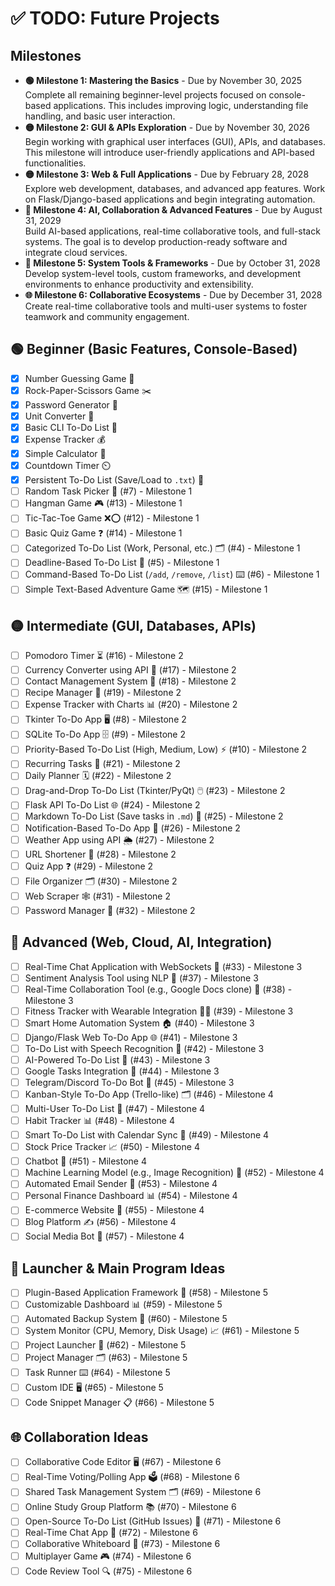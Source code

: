 # ✅ TODO: Future Projects  

## Milestones
- **🟢 Milestone 1: Mastering the Basics** - Due by November 30, 2025  
  Complete all remaining beginner-level projects focused on console-based applications. This includes improving logic, understanding file handling, and basic user interaction.
- **🟡 Milestone 2: GUI & APIs Exploration** - Due by November 30, 2026  
  Begin working with graphical user interfaces (GUI), APIs, and databases. This milestone will introduce user-friendly applications and API-based functionalities.
- **🟡 Milestone 3: Web & Full Applications** - Due by February 28, 2028  
  Explore web development, databases, and advanced app features. Work on Flask/Django-based applications and begin integrating automation.
- **🔴 Milestone 4: AI, Collaboration & Advanced Features** - Due by August 31, 2029  
  Build AI-based applications, real-time collaborative tools, and full-stack systems. The goal is to develop production-ready software and integrate cloud services.
- **🚀 Milestone 5: System Tools & Frameworks** - Due by October 31, 2028  
  Develop system-level tools, custom frameworks, and development environments to enhance productivity and extensibility.
- **🌐 Milestone 6: Collaborative Ecosystems** - Due by December 31, 2028  
  Create real-time collaborative tools and multi-user systems to foster teamwork and community engagement.

## 🟢 Beginner (Basic Features, Console-Based)  
- [x] Number Guessing Game 🎲  
- [x] Rock-Paper-Scissors Game ✂️  
- [x] Password Generator 🔐  
- [x] Unit Converter 📏  
- [x] Basic CLI To-Do List 📝  
- [x] Expense Tracker 💰  
- [x] Simple Calculator 🧮  
- [x] Countdown Timer ⏲️  
- [x] Persistent To-Do List (Save/Load to `.txt`) 💾  
- [ ] Random Task Picker 🎲 (#7) - Milestone 1  
- [ ] Hangman Game 🎮 (#13) - Milestone 1  
- [ ] Tic-Tac-Toe Game ❌⭕ (#12) - Milestone 1  
- [ ] Basic Quiz Game ❓ (#14) - Milestone 1  
- [ ] Categorized To-Do List (Work, Personal, etc.) 🗂️ (#4) - Milestone 1  
- [ ] Deadline-Based To-Do List 📅 (#5) - Milestone 1  
- [ ] Command-Based To-Do List (`/add`, `/remove`, `/list`) ⌨️ (#6) - Milestone 1  
- [ ] Simple Text-Based Adventure Game 🗺️ (#15) - Milestone 1  

## 🟡 Intermediate (GUI, Databases, APIs)  
- [ ] Pomodoro Timer ⏳ (#16) - Milestone 2  
- [ ] Currency Converter using API 💱 (#17) - Milestone 2  
- [ ] Contact Management System 📇 (#18) - Milestone 2  
- [ ] Recipe Manager 🍲 (#19) - Milestone 2  
- [ ] Expense Tracker with Charts 📊 (#20) - Milestone 2  
- [ ] Tkinter To-Do App 🖥️ (#8) - Milestone 2  
- [ ] SQLite To-Do App 🗄️ (#9) - Milestone 2  
- [ ] Priority-Based To-Do List (High, Medium, Low) ⚡ (#10) - Milestone 2  
- [ ] Recurring Tasks 🔄 (#21) - Milestone 2  
- [ ] Daily Planner 🗓️ (#22) - Milestone 2  
- [ ] Drag-and-Drop To-Do List (Tkinter/PyQt) 🖱️ (#23) - Milestone 2  
- [ ] Flask API To-Do List 🌐 (#24) - Milestone 2  
- [ ] Markdown To-Do List (Save tasks in `.md`) 📄 (#25) - Milestone 2  
- [ ] Notification-Based To-Do App 🔔 (#26) - Milestone 2  
- [ ] Weather App using API 🌦️ (#27) - Milestone 2  
- [ ] URL Shortener 🔗 (#28) - Milestone 2  
- [ ] Quiz App ❓ (#29) - Milestone 2  
- [ ] File Organizer 🗂️ (#30) - Milestone 2  
- [ ] Web Scraper 🕸️ (#31) - Milestone 2  
- [ ] Password Manager 🔐 (#32) - Milestone 2  

## 🔴 Advanced (Web, Cloud, AI, Integration)  
- [ ] Real-Time Chat Application with WebSockets 💬 (#33) - Milestone 3  
- [ ] Sentiment Analysis Tool using NLP 🧠 (#37) - Milestone 3  
- [ ] Real-Time Collaboration Tool (e.g., Google Docs clone) 📝 (#38) - Milestone 3  
- [ ] Fitness Tracker with Wearable Integration 🏋️‍♂️ (#39) - Milestone 3  
- [ ] Smart Home Automation System 🏠 (#40) - Milestone 3  
- [ ] Django/Flask Web To-Do App 🌐 (#41) - Milestone 3  
- [ ] To-Do List with Speech Recognition 🎤 (#42) - Milestone 3  
- [ ] AI-Powered To-Do List 🤖 (#43) - Milestone 3  
- [ ] Google Tasks Integration 📅 (#44) - Milestone 3  
- [ ] Telegram/Discord To-Do Bot 🤖 (#45) - Milestone 3  
- [ ] Kanban-Style To-Do App (Trello-like) 🗂️ (#46) - Milestone 4  
- [ ] Multi-User To-Do List 👥 (#47) - Milestone 4  
- [ ] Habit Tracker 📊 (#48) - Milestone 4  
- [ ] Smart To-Do List with Calendar Sync 📅 (#49) - Milestone 4  
- [ ] Stock Price Tracker 📈 (#50) - Milestone 4  
- [ ] Chatbot 💬 (#51) - Milestone 4  
- [ ] Machine Learning Model (e.g., Image Recognition) 🤖 (#52) - Milestone 4  
- [ ] Automated Email Sender 📧 (#53) - Milestone 4  
- [ ] Personal Finance Dashboard 📊 (#54) - Milestone 4  
- [ ] E-commerce Website 🛒 (#55) - Milestone 4  
- [ ] Blog Platform ✍️ (#56) - Milestone 4  
- [ ] Social Media Bot 🤖 (#57) - Milestone 4  

## 🚀 Launcher & Main Program Ideas  
- [ ] Plugin-Based Application Framework 🔌 (#58) - Milestone 5  
- [ ] Customizable Dashboard 📊 (#59) - Milestone 5  
- [ ] Automated Backup System 💾 (#60) - Milestone 5  
- [ ] System Monitor (CPU, Memory, Disk Usage) 📈 (#61) - Milestone 5  
- [ ] Project Launcher 🚀 (#62) - Milestone 5  
- [ ] Project Manager 🗂️ (#63) - Milestone 5  
- [ ] Task Runner ⌨️ (#64) - Milestone 5  
- [ ] Custom IDE 🖥️ (#65) - Milestone 5  
- [ ] Code Snippet Manager 📋 (#66) - Milestone 5  

## 🌐 Collaboration Ideas  
- [ ] Collaborative Code Editor 🖥️ (#67) - Milestone 6  
- [ ] Real-Time Voting/Polling App 🗳️ (#68) - Milestone 6  
- [ ] Shared Task Management System 🗂️ (#69) - Milestone 6  
- [ ] Online Study Group Platform 📚 (#70) - Milestone 6  
- [ ] Open-Source To-Do List (GitHub Issues) 📝 (#71) - Milestone 6  
- [ ] Real-Time Chat App 💬 (#72) - Milestone 6  
- [ ] Collaborative Whiteboard 🎨 (#73) - Milestone 6  
- [ ] Multiplayer Game 🎮 (#74) - Milestone 6  
- [ ] Code Review Tool 🔍 (#75) - Milestone 6  